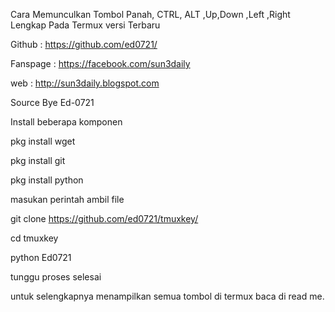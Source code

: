 Cara Memunculkan Tombol Panah, CTRL, ALT ,Up,Down ,Left ,Right Lengkap Pada Termux versi Terbaru


<!---[Sumber Coding Source Create Bye]-->

Github : https://github.com/ed0721/

Fanspage :  https://facebook.com/sun3daily

web : http://sun3daily.blogspot.com

Source Bye Ed-0721

<!---[Sumber Coding Source Create Bye]-->




Install beberapa komponen

pkg install wget

pkg install git

pkg install python


masukan perintah ambil file

git clone https://github.com/ed0721/tmuxkey/

cd tmuxkey

python Ed0721

tunggu proses selesai


untuk selengkapnya menampilkan semua tombol di termux baca di read me.










